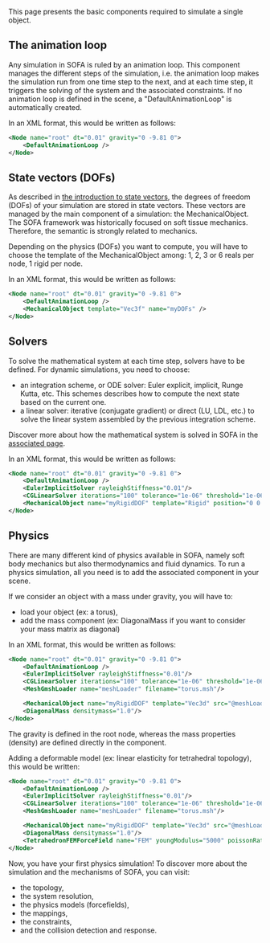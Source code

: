 This page presents the basic components required to simulate a single object.

The animation loop
------------------

Any simulation in SOFA is ruled by an animation loop. This component manages the different steps of the simulation, i.e. the animation loop makes the simulation run from one time step to the next, and at each time step, it triggers the solving of the system and the associated constraints. If no animation loop is defined in the scene, a "DefaultAnimationLoop" is automatically created.

In an XML format, this would be written as follows:
```xml
<Node name="root" dt="0.01" gravity="0 -9.81 0">
    <DefaultAnimationLoop />
</Node>
```

State vectors (DOFs)
--------------------

As described in [the introduction to state vectors](https://www.sofa-framework.org/community/doc/main-principles/state-vectors/), the degrees of freedom (DOFs) of your simulation are stored in state vectors. These vectors are managed by the main component of a simulation: the MechanicalObject. The SOFA framework was historically focused on soft tissue mechanics. Therefore, the semantic is strongly related to mechanics.

Depending on the physics (DOFs) you want to compute, you will have to choose the template of the MechanicalObject among: 1, 2, 3 or 6 reals per node, 1 rigid per node.

In an XML format, this would be written as follows:
```xml
<Node name="root" dt="0.01" gravity="0 -9.81 0">
    <DefaultAnimationLoop />
    <MechanicalObject template="Vec3f" name="myDOFs" />
</Node>
```

Solvers
-------

To solve the mathematical system at each time step, solvers have to be defined. For dynamic simulations, you need to choose:

*   an integration scheme, or ODE solver: Euler explicit, implicit, Runge Kutta, etc. This schemes describes how to compute the next state based on the current one.
*   a linear solver: iterative (conjugate gradient) or direct (LU, LDL, etc.) to solve the linear system assembled by the previous integration scheme.

Discover more about how the mathematical system is solved in SOFA in the [associated page](https://www.sofa-framework.org/support/doc/).

In an XML format, this would be written as follows:
```xml
<Node name="root" dt="0.01" gravity="0 -9.81 0">
    <DefaultAnimationLoop />
    <EulerImplicitSolver rayleighStiffness="0.01"/>
    <CGLinearSolver iterations="100" tolerance="1e-06" threshold="1e-06"/>
    <MechanicalObject name="myRigidDOF" template="Rigid" position="0 0 0 0 0 0 0" />
</Node>
```

Physics
-------

There are many different kind of physics available in SOFA, namely soft body mechanics but also thermodynamics and fluid dynamics. To run a physics simulation, all you need is to add the associated component in your scene.

If we consider an object with a mass under gravity, you will have to:

*   load your object (ex: a torus),
*   add the mass component (ex: DiagonalMass if you want to consider your mass matrix as diagonal)

In an XML format, this would be written as follows:
```xml
<Node name="root" dt="0.01" gravity="0 -9.81 0">
    <DefaultAnimationLoop />
    <EulerImplicitSolver rayleighStiffness="0.01"/>
    <CGLinearSolver iterations="100" tolerance="1e-06" threshold="1e-06"/>
    <MeshGmshLoader name="meshLoader" filename="torus.msh"/>

    <MechanicalObject name="myRigidDOF" template="Vec3d" src="@meshLoader" />
    <DiagonalMass densitymass="1.0"/>
</Node>
```

The gravity is defined in the root node, whereas the mass properties (density) are defined directly in the component.

Adding a deformable model (ex: linear elasticity for tetrahedral topology), this would be written:
```xml
<Node name="root" dt="0.01" gravity="0 -9.81 0">
    <DefaultAnimationLoop />
    <EulerImplicitSolver rayleighStiffness="0.01"/>
    <CGLinearSolver iterations="100" tolerance="1e-06" threshold="1e-06"/>
    <MeshGmshLoader name="meshLoader" filename="torus.msh"/>

    <MechanicalObject name="myRigidDOF" template="Vec3d" src="@meshLoader" />
    <DiagonalMass densitymass="1.0"/>
    <TetrahedronFEMForceField name="FEM" youngModulus="5000" poissonRatio="0.45"/>
</Node>
```

Now, you have your first physics simulation! To discover more about the simulation and the mechanisms of SOFA, you can visit:

*   the topology,
*   the system resolution,
*   the physics models (forcefields),
*   the mappings,
*   the constraints,
*   and the collision detection and response.
